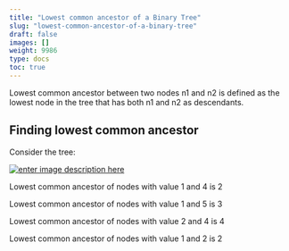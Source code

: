 ```yaml
---
title: "Lowest common ancestor of a Binary Tree"
slug: "lowest-common-ancestor-of-a-binary-tree"
draft: false
images: []
weight: 9986
type: docs
toc: true
---
```


Lowest common ancestor between two nodes n1 and n2 is defined as the lowest node in the tree that has both n1 and n2 as descendants.

## Finding lowest common ancestor

Consider the tree:

[![enter image description here][1]][1]






Lowest common ancestor of nodes with value 1 and 4 is 2  

Lowest common ancestor of nodes with value 1 and 5 is 3

Lowest common ancestor of nodes with value 2 and 4 is 4

Lowest common ancestor of nodes with value 1 and 2 is 2




  [1]: https://i.stack.imgur.com/C4UqM.png


